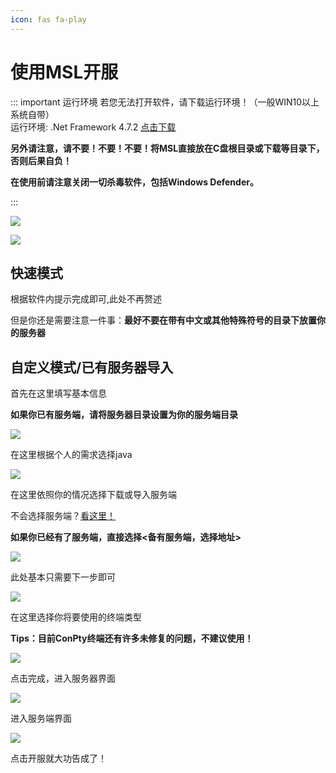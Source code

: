 ```yaml
---
icon: fas fa-play
---
```

# 使用MSL开服

<!--
## 视频教程

<BiliBili bvid="BV1au4y1d7Td" />

## 文本教程
-->

::: important 运行环境
若您无法打开软件，请下载运行环境！（一般WIN10以上系统自带）  
运行环境: .Net Framework 4.7.2 [点击下载](https://dotnet.microsoft.com/en-us/download/dotnet-framework/thank-you/net472-developer-pack-offline-installer)

**另外请注意，请不要！不要！不要！将MSL直接放在C盘根目录或下载等目录下，否则后果自负！**

**在使用前请注意关闭一切杀毒软件，包括Windows Defender。**

:::

![](./assets/first_page.png)

![](./assets/manually.png)

## 快速模式

根据软件内提示完成即可,此处不再赘述

但是你还是需要注意一件事：**最好不要在带有中文或其他特殊符号的目录下放置你的服务器**

## 自定义模式/已有服务器导入

首先在这里填写基本信息

**如果你已有服务端，请将服务器目录设置为你的服务端目录**

![](./assets/customize_1.png)

在这里根据个人的需求选择java

![](./assets/choose_java.png)

在这里依照你的情况选择下载或导入服务端

不会选择服务端？[看这里！](./other/choose-server-tips.md)

**如果你已经有了服务端，直接选择<备有服务端，选择地址>**

![](./assets/get_jar.png)

此处基本只需要下一步即可

![](./assets/canshu.png)

在这里选择你将要使用的终端类型

**Tips：目前ConPty终端还有许多未修复的问题，不建议使用！**

![](./assets/shell.png)

点击完成，进入服务器界面

![](./assets/server.png)

进入服务端界面

![](./assets/server_page.png)

点击开服就大功告成了！
